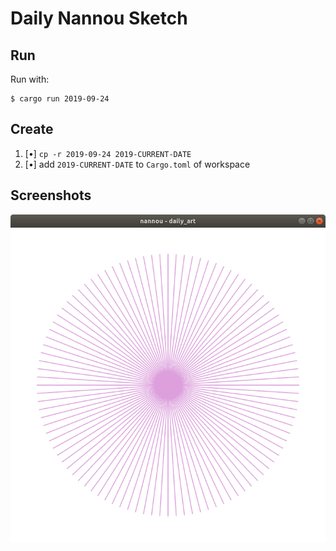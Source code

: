 # Daily Nannou Sketch 

## Run

Run with:

    $ cargo run 2019-09-24

## Create

1. [•] `cp -r 2019-09-24 2019-CURRENT-DATE`
2. [•] add `2019-CURRENT-DATE` to `Cargo.toml` of workspace

## Screenshots

![24 Sept 2019](screenshots/2019-09-24.png)